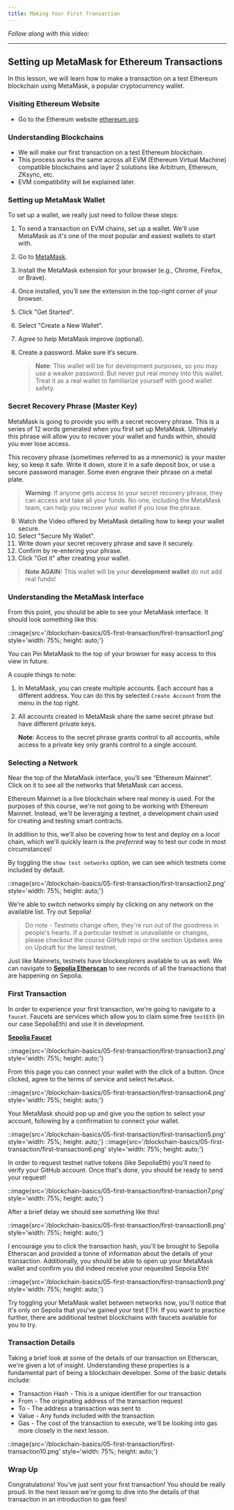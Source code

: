 ```yaml
---
title: Making Your First Transaction
---
```


_Follow along with this video:_

---

## Setting up MetaMask for Ethereum Transactions

In this lesson, we will learn how to make a transaction on a test Ethereum blockchain using MetaMask, a popular cryptocurrency wallet.

### Visiting Ethereum Website

- Go to the Ethereum website [ethereum.org](https://ethereum.org).

### Understanding Blockchains

- We will make our first transaction on a test Ethereum blockchain.
- This process works the same across all EVM (Ethereum Virtual Machine) compatible blockchains and layer 2 solutions like Arbitrum, Ethereum, ZKsync, etc.
- EVM compatibility will be explained later.

### Setting up MetaMask Wallet

To set up a wallet, we really just need to follow these steps:

1. To send a transaction on EVM chains, set up a wallet. We'll use MetaMask as it's one of the most popular and easiest wallets to start with.
2. Go to [MetaMask](https://metamask.io).
3. Install the MetaMask extension for your browser (e.g., Chrome, Firefox, or Brave).
4. Once installed, you’ll see the extension in the top-right corner of your browser.
5. Click "Get Started".
6. Select "Create a New Wallet".
7. Agree to help MetaMask improve (optional).
8. Create a password. Make sure it’s secure.

   > **Note**: This wallet will be for development purposes, so you may use a weaker password. But never put real money into this wallet. Treat it as a real wallet to familiarize yourself with good wallet safety.

### Secret Recovery Phrase (Master Key)

MetaMask is going to provide you with a secret recovery phrase. This is a series of 12 words generated when you first set up MetaMask. Ultimately this phrase will allow you to recover your wallet and funds within, should you ever lose access.

This recovery phrase (sometimes referred to as a mnemonic) is your master key, so keep it safe. Write it down, store it in a safe deposit box, or use a secure password manager. Some even engrave their phrase on a metal plate.

> **Warning**: If anyone gets access to your secret recovery phrase, they can access and take all your funds. No one, including the MetaMask team, can help you recover your wallet if you lose the phrase.

9. Watch the Video offered by MetaMask detailing how to keep your wallet secure.
10. Select "Secure My Wallet".
11. Write down your secret recovery phrase and save it securely.
12. Confirm by re-entering your phrase.
13. Click "Got it" after creating your wallet.

> **Note AGAIN:** This wallet will be your **development wallet** do not add real funds!

### Understanding the MetaMask Interface

From this point, you should be able to see your MetaMask interface. It should look something like this:

::image{src='/blockchain-basics/05-first-transaction/first-transaction1.png' style='width: 75%; height: auto;'}

You can Pin MetaMask to the top of your browser for easy access to this view in future.

A couple things to note:

1. In MetaMask, you can create multiple accounts. Each account has a different address. You can do this by selected `Create Account` from the menu in the top right.
2. All accounts created in MetaMask share the same secret phrase but have different private keys.

   **Note**: Access to the secret phrase grants control to all accounts, while access to a private key only grants control to a single account.

### Selecting a Network

Near the top of the MetaMask interface, you’ll see “Ethereum Mainnet”. Click on it to see all the networks that MetaMask can access.

Ethereum Mainnet is a live blockchain where real money is used. For the purposes of this course, we're not going to be working with Ethereum Mainnet. Instead, we'll be leveraging a testnet, a development chain used for creating and testing smart contracts.

In addition to this, we'll also be covering how to test and deploy on a _local_ chain, which we'll quickly learn is the _preferred_ way to test our code in most circumstances!

By toggling the `show test networks` option, we can see which testnets come included by default.

::image{src='/blockchain-basics/05-first-transaction/first-transaction2.png' style='width: 75%; height: auto;'}

We're able to switch networks simply by clicking on any network on the available list. Try out Sepolia!

> Do note - Testnets change often, they're run out of the goodness in people's hearts. If a particular testnet is unavailable or changes, please checkout the course GitHub repo or the section Updates area on Updraft for the latest testnet.

Just like Mainnets, testnets have blockexplorers available to us as well. We can navigate to [**Sepolia Etherscan**](https://sepolia.etherscan.io/) to see records of all the transactions that are happening on Sepolia.

### First Transaction

In order to experience your first transaction, we're going to navigate to a `faucet`. Faucets are services which allow you to claim some free `testEth` (in our case SepoliaEth) and use it in development.

[**Sepolia Faucet**](https://faucets.chain.link/sepolia)

::image{src='/blockchain-basics/05-first-transaction/first-transaction3.png' style='width: 75%; height: auto;'}

From this page you can connect your wallet with the click of a button. Once clicked, agree to the terms of service and select `MetaMask`.

::image{src='/blockchain-basics/05-first-transaction/first-transaction4.png' style='width: 75%; height: auto;'}

Your MetaMask should pop up and give you the option to select your account, following by a confirmation to connect your wallet.

::image{src='/blockchain-basics/05-first-transaction/first-transaction5.png' style='width: 75%; height: auto;'}
::image{src='/blockchain-basics/05-first-transaction/first-transaction6.png' style='width: 75%; height: auto;'}

In order to request testnet native tokens (like SepoliaEth) you'll need to verify your GitHub account. Once that's done, you should be ready to send your request!

::image{src='/blockchain-basics/05-first-transaction/first-transaction7.png' style='width: 75%; height: auto;'}

After a brief delay we should see something like this!

::image{src='/blockchain-basics/05-first-transaction/first-transaction8.png' style='width: 75%; height: auto;'}

I encourage you to click the transaction hash, you'll be brought to Sepolia Etherscan and provided a tonne of information about the details of your transaction. Additionally, you should be able to open up your MetaMask wallet and confirm you did indeed receive your requested Sepolia Eth!

::image{src='/blockchain-basics/05-first-transaction/first-transaction9.png' style='width: 75%; height: auto;'}

Try toggling your MetaMask wallet between networks now, you'll notice that it's only on Sepolia that you've gained your test ETH. If you want to practice further, there are additional testnet blockchains with faucets available for you to try.

### Transaction Details

Taking a brief look at some of the details of our transaction on Etherscan, we're given a lot of insight. Understanding these properties is a fundamental part of being a blockchain developer. Some of the basic details include:

- Transaction Hash - This is a unique identifier for our transaction
- From - The originating address of the transaction request
- To - The address a transaction was sent to
- Value - Any funds included with the transaction
- Gas - The cost of the transaction to execute, we'll be looking into gas more closely in the next lesson.

::image{src='/blockchain-basics/05-first-transaction/first-transaction10.png' style='width: 75%; height: auto;'}

### Wrap Up

Congratulations! You've just sent your first transaction! You should be really proud. In the next lesson we're going to dive into the details of that transaction in an introduction to gas fees!
